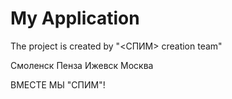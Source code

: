 # My Application

The project is created by "<СПИМ> creation team"

Смоленск
Пенза
Ижевск
Москва

ВМЕСТЕ МЫ "СПИМ"!
